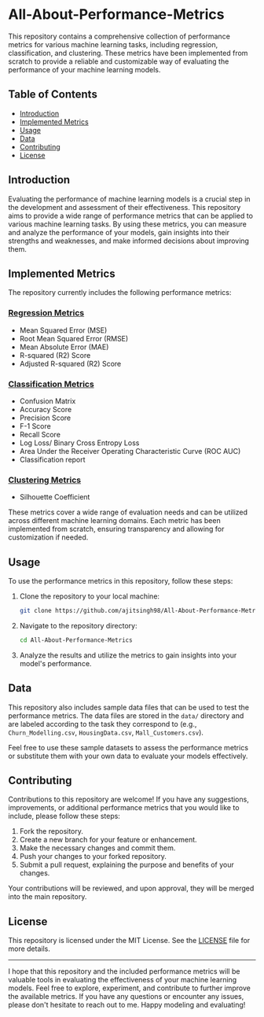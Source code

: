 # All-About-Performance-Metrics
This repository contains a comprehensive collection of performance metrics for various machine learning tasks, including regression, classification, and clustering. These metrics have been implemented from scratch to provide a reliable and customizable way of evaluating the performance of your machine learning models.

## Table of Contents

- [Introduction](#introduction)
- [Implemented Metrics](#implemented-metrics)
- [Usage](#usage)
- [Data](#data)
- [Contributing](#contributing)
- [License](#license)

## Introduction

Evaluating the performance of machine learning models is a crucial step in the development and assessment of their effectiveness. This repository aims to provide a wide range of performance metrics that can be applied to various machine learning tasks. By using these metrics, you can measure and analyze the performance of your models, gain insights into their strengths and weaknesses, and make informed decisions about improving them.

## Implemented Metrics

The repository currently includes the following performance metrics:

### [Regression Metrics](regression_metrics.ipynb)

- Mean Squared Error (MSE)
- Root Mean Squared Error (RMSE)
- Mean Absolute Error (MAE)
- R-squared (R2) Score
- Adjusted R-squared (R2) Score

### [Classification Metrics](classification_metrics.ipynb)

- Confusion Matrix 
- Accuracy Score
- Precision Score
- F-1 Score
- Recall Score
- Log Loss/ Binary Cross Entropy Loss
- Area Under the Receiver Operating Characteristic Curve (ROC AUC)
-  Classification report

### [Clustering Metrics](clustering_metrics.ipynb)

- Silhouette Coefficient

These metrics cover a wide range of evaluation needs and can be utilized across different machine learning domains. Each metric has been implemented from scratch, ensuring transparency and allowing for customization if needed. 

## Usage

To use the performance metrics in this repository, follow these steps:

1. Clone the repository to your local machine:

   ```bash
   git clone https://github.com/ajitsingh98/All-About-Performance-Metrics.git
   ```

2. Navigate to the repository directory:

   ```bash
   cd All-About-Performance-Metrics
   ```

3. Analyze the results and utilize the metrics to gain insights into your model's performance.

## Data

This repository also includes sample data files that can be used to test the performance metrics. The data files are stored in the `data/` directory and are labeled according to the task they correspond to (e.g., `Churn_Modelling.csv`, `HousingData.csv`, `Mall_Customers.csv`).

Feel free to use these sample datasets to assess the performance metrics or substitute them with your own data to evaluate your models effectively.

## Contributing

Contributions to this repository are welcome! If you have any suggestions, improvements, or additional performance metrics that you would like to include, please follow these steps:

1. Fork the repository.
2. Create a new branch for your feature or enhancement.
3. Make the necessary changes and commit them.
4. Push your changes to your forked repository.
5. Submit a pull request, explaining the purpose and benefits of your changes.

Your contributions will be reviewed, and upon approval, they will be merged into the main repository.

## License

This repository is licensed under the MIT License. See the [LICENSE](LICENSE) file for more details.

---

I hope that this repository and the included performance metrics will be valuable tools in evaluating the effectiveness of your machine learning models. Feel free to explore, experiment, and contribute to further improve the available metrics. If you have any questions or encounter any issues, please don't hesitate to reach out to me. Happy modeling and evaluating!